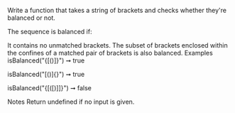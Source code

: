 Write a function that takes a string of brackets and checks whether they're balanced or not.

The sequence is balanced if:

It contains no unmatched brackets.
The subset of brackets enclosed within the confines of a matched pair of brackets is also balanced.
Examples
isBalanced("{[()]}") ➞ true

isBalanced("[()]{}") ➞ true

isBalanced("{[([)]]}") ➞ false

Notes
Return undefined if no input is given.